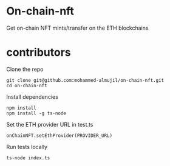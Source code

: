 # On-chain-nft
Get on-chain NFT mints/transfer on the ETH blockchains

# contributors
Clone the repo
```
git clone git@github.com:mohammed-almujil/on-chain-nft.git
cd on-chain-nft
```
Install dependencies
```
npm install
npm install -g ts-node
```
Set the ETH provider URL in test.ts
```
onChainNFT.setEthProvider(PROVIDER_URL)
```

Run tests locally 
```
ts-node index.ts
```